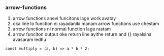 ### arrow-functions

1. arrow functions anevi funcitons lage work avatay
2. oka line lo function ni rayadaniki manam arrow functions use chestam
3. arrow functions ni normal function lage rastam
4. arrow funciton output oke return line ayithe return and {} rayalsina avasaram ledhu

```
const multiply = (a, b) => a * b * 2;
```

